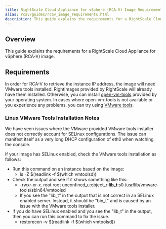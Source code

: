 ```yaml
---
title: RightScale Cloud Appliance for vSphere (RCA-V) Image Requirements 
alias: rcav/guides/rcav_image_requirements.html
description: This guide explains the requirements for a RightScale Cloud Appliance for vSphere (RCA-V) image.
---
```


## Overview
This guide explains the requirements for a RightScale Cloud Appliance for vSphere (RCA-V) image.

## Requirements
In order for RCA-V to retrieve the instance IP address, the image will need VMware tools installed. RightImages provided by RightScale will already have them installed. Otherwise, you can install [open-vm-tools](https://github.com/vmware/open-vm-tools) provided by your operating system. In cases where open-vm-tools is not available or you experience any problems, you can try using [VMware tools](https://www.vmware.com/support/packages).

### Linux VMware Tools Installation Notes
We have seen issues where the VMware provided VMware tools installer does not correctly account for SELinux configurations. The issue can manifest itself as a very long DHCP configuration of eth0 when watching the console.

If your image has SELinux enabled, check the VMware tools installation as follows:
* Run this command on an instance based on the image: 
  * ls -Z $(readlink -f $(which vmtoolsd))
* Check the output and see if it shows something like this: 
  * -rwxr-xr-x. root root unconfined_u:object_r:**lib_t**:s0   /usr/lib/vmware-tools/sbin64/vmtoolsd
  * If you see the "lib_t" in the output that is not correct in an SELinux enabled server. Instead, it should be "bin_t" and is caused by an issue with the VMware tools installer.
* If you do have SELinux enabled and you see the "lib_t" in the output, then you can run this command to fix the issue.
  * restorecon -v $(readlink -f $(which vmtoolsd))
